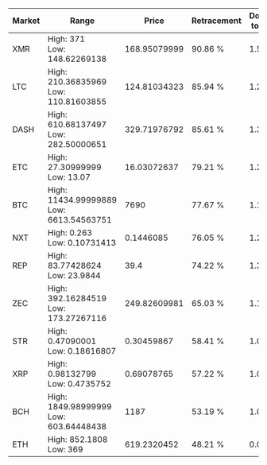| Market | Range | Price| Retracement | Doubles to 50% |
| --- | --- | --- | --- | --- |
| XMR | High: 371<br />Low: 148.62269138 | 168.95079999 | 90.86 % | 1.54 |
| LTC | High: 210.36835969<br />Low: 110.81603855 | 124.81034323 | 85.94 % | 1.29 |
| DASH | High: 610.68137497<br />Low: 282.50000651 | 329.71976792 | 85.61 % | 1.35 |
| ETC | High: 27.30999999<br />Low: 13.07 | 16.03072637 | 79.21 % | 1.26 |
| BTC | High: 11434.99999889<br />Low: 6613.54563751 | 7690 | 77.67 % | 1.17 |
| NXT | High: 0.263<br />Low: 0.10731413 | 0.1446085 | 76.05 % | 1.28 |
| REP | High: 83.77428624<br />Low: 23.9844 | 39.4 | 74.22 % | 1.37 |
| ZEC | High: 392.16284519<br />Low: 173.27267116 | 249.82609981 | 65.03 % | 1.13 |
| STR | High: 0.47090001<br />Low: 0.18616807 | 0.30459867 | 58.41 % | 1.08 |
| XRP | High: 0.98132799<br />Low: 0.4735752 | 0.69078765 | 57.22 % | 1.05 |
| BCH | High: 1849.98999999<br />Low: 603.64448438 | 1187 | 53.19 % | 1.03 |
| ETH | High: 852.1808<br />Low: 369 | 619.2320452 | 48.21 % | 0.00 |
